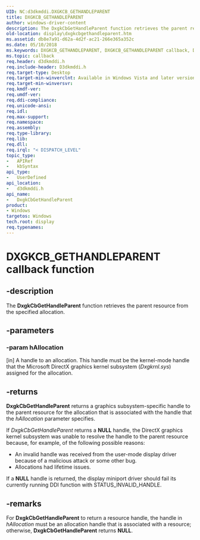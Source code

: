 ```yaml
---
UID: NC:d3dkmddi.DXGKCB_GETHANDLEPARENT
title: DXGKCB_GETHANDLEPARENT
author: windows-driver-content
description: The DxgkCbGetHandleParent function retrieves the parent resource from the specified allocation.
old-location: display\dxgkcbgethandleparent.htm
ms.assetid: db8e7a91-d62a-4d2f-ac21-266e365a352c
ms.date: 05/10/2018
ms.keywords: DXGKCB_GETHANDLEPARENT, DXGKCB_GETHANDLEPARENT callback, DpFunctions_7094d9b1-3262-45b9-88de-e834878b6b2d.xml, DxgkCbGetHandleParent, DxgkCbGetHandleParent callback function [Display Devices], d3dkmddi/DxgkCbGetHandleParent, display.dxgkcbgethandleparent
ms.topic: callback
req.header: d3dkmddi.h
req.include-header: D3dkmddi.h
req.target-type: Desktop
req.target-min-winverclnt: Available in Windows Vista and later versions of the Windows operating systems.
req.target-min-winversvr: 
req.kmdf-ver: 
req.umdf-ver: 
req.ddi-compliance: 
req.unicode-ansi: 
req.idl: 
req.max-support: 
req.namespace: 
req.assembly: 
req.type-library: 
req.lib: 
req.dll: 
req.irql: "< DISPATCH_LEVEL"
topic_type:
-	APIRef
-	kbSyntax
api_type:
-	UserDefined
api_location:
-	d3dkmddi.h
api_name:
-	DxgkCbGetHandleParent
product:
- Windows
targetos: Windows
tech.root: display
req.typenames: 
---
```


# DXGKCB_GETHANDLEPARENT callback function


## -description


The <b>DxgkCbGetHandleParent</b> function retrieves the parent resource from the specified allocation.


## -parameters




### -param hAllocation

[in] A handle to an allocation. This handle must be the kernel-mode handle that the Microsoft DirectX graphics kernel subsystem (<i>Dxgkrnl.sys</i>) assigned for the allocation.


## -returns



<b>DxgkCbGetHandleParent</b> returns a graphics subsystem-specific handle to the parent resource for the allocation that is associated with the handle that the <i>hAllocation</i> parameter specifies.

If <i>DxgkCbGetHandleParent</i> returns a <b>NULL</b> handle, the DirectX graphics kernel subsystem was unable to resolve the handle to the parent resource because, for example, of the following possible reasons:



<ul>
<li>An invalid handle was received from the user-mode display driver because of a malicious attack or some other bug.</li>
<li>Allocations had lifetime issues. </li>
</ul>
If a <b>NULL</b> handle is returned, the display miniport driver should fail its currently running DDI function with STATUS_INVALID_HANDLE.




## -remarks



For <b>DxgkCbGetHandleParent</b> to return a resource handle, the handle in <i>hAllocation</i> must be an allocation handle that is associated with a resource; otherwise, <b>DxgkCbGetHandleParent</b> returns <b>NULL</b>.



